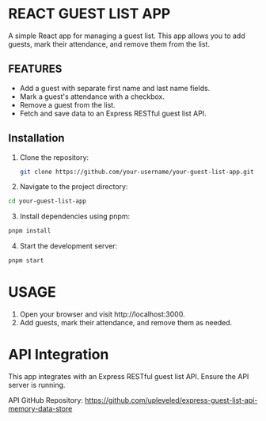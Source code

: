 # REACT GUEST LIST APP

A simple React app for managing a guest list. This app allows you to add guests, mark their attendance, and remove them from the list.

## FEATURES

- Add a guest with separate first name and last name fields.
- Mark a guest's attendance with a checkbox.
- Remove a guest from the list.
- Fetch and save data to an Express RESTful guest list API.

## Installation

1. Clone the repository:

   ```bash
   git clone https://github.com/your-username/your-guest-list-app.git
   ```

2. Navigate to the project directory:

```bash
cd your-guest-list-app
```

3. Install dependencies using pnpm:

```bash
pnpm install
```

4. Start the development server:

```bash
pnpm start
```

# USAGE

1. Open your browser and visit http://localhost:3000.
2. Add guests, mark their attendance, and remove them as needed.

# API Integration

This app integrates with an Express RESTful guest list API. Ensure the API server is running.

API GitHub Repository: https://github.com/upleveled/express-guest-list-api-memory-data-store
